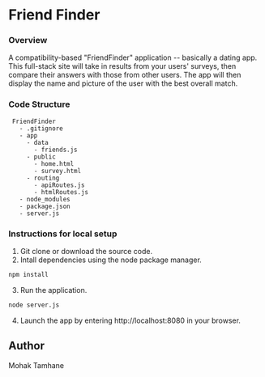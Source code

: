 # Friend Finder

### Overview
A compatibility-based "FriendFinder" application -- basically a dating app. This full-stack site will take in results from your users' surveys, then compare their answers with those from other users. The app will then display the name and picture of the user with the best overall match.

### Code Structure
 ```
  FriendFinder
    - .gitignore
    - app
      - data
        - friends.js
      - public
        - home.html
        - survey.html
      - routing
        - apiRoutes.js
        - htmlRoutes.js
    - node_modules
    - package.json
    - server.js
  ```
  
  ### Instructions for local setup
  1. Git clone or download the source code.
  2. Intall dependencies using the node package manager.
  ```bash
npm install 
``` 
  3. Run the application.
  ```bash
node server.js
``` 
  4. Launch the app by entering http://localhost:8080 in your browser.
## Author
Mohak Tamhane
